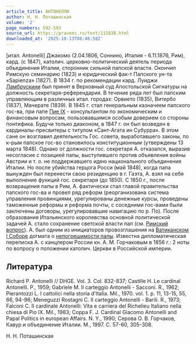 ```yaml
---
article_title: АНТОНЕЛЛИ
author: Н. Н. Поташинская
volume: '2'
page_numbers: 592-593
source_url: https://pravenc.ru/text/115838.html
downloaded_at: '2025-10-13T08:46:58Z'
---
```


[итал. Antonelli] Джакомо (2.04.1806, Соннино, Италия - 6.11.1876, Рим), кард. (с 1847), католич. церковно-политический деятель периода объединения Италии, сторонник сильной папской власти. Окончил Римскую семинарию (1823) и юридический фак-т Папского ун-та «Sapienza» (1827). В 1834 г. по рекомендации кард. Луиджи [Ламбрускини](https://pravenc.ru/text/Ламбрускини.html) был принят в Верховный суд Апостольской Сигнатуры на должность секретаря-референдария. В течение ряда лет был папским управляющим в различных итал. городах: Орвието (1835), Витербо (1837), Мачерате (1839). В 1845 г. стал генеральным казначеем папского гос-ва, при папе [Пие IX](<https://pravenc.ru/text/Пий IX.html>) - консультантом по экономическим и финансовым вопросам, пользовавшимся особым доверием со стороны понтифика. Будучи только диаконом, в 1847 г. он был возведен в кардиналы-пресвитеры с титулом «Сант-Агата ин Субурра». В этом сане он возглавил деятельность Гос. совета, выработавшего законы, по к-рым папское гос-во становилось конституционным (утверждены 13 марта 1848). Однако от должности гос. секретаря А. отказался, выразив несогласие с позицией папы, выступившего против объявления войны Австрии и т. о. не поддержавшего идею национального объединения Италии. Но после убийства герцога Росси (май 1848), когда папа вынужден был перенести свою резиденцию в г. Гаэта, А. взял на себя выполнение функций гос. секретаря (до 1850). С 1850 г., после возвращения папы в Рим, А. фактически стал главой правительства папского гос-ва и провел ряд реформ (реорганизована система управления провинциями, урегулированы денежные курсы, проведены таможенные реформы и реформа почты, с соседними гос-вами были заключены договоры, урегулировавшие навигацию по р. По). После образования Итальянского королевства основной политической задачей А. стало сохранение светской власти пап (см. [Римский вопрос](<https://pravenc.ru/text/Римский вопрос.html>)). А. был одним из инициаторов провозглашения на [Ватиканском I Соборе](<https://pravenc.ru/text/Ватиканский I Собор.html>) догмата о [непогрешимости папы](<https://pravenc.ru/text/непогрешимости папы.html>). Известна дипломатическая переписка А. с канцлером России кн. А. М. Горчаковым в 1856 г.: 2 ноты по вопросу о положении католич. Церкви в Российской империи.

## Литература

Richard P. Antonelli // DHGE. Vol. 3. Col. 832-837; Castille H. Le cardinal Antonelli. P., 1959; Gabriele M. Il carteggio Antonelli - Sacconi. R., 1962; Pierantozzi L. I cattolici nella storia d'ltalia. Mil., 1970. vol. 1. p. 11, 13-15, 55, 66, 94-96; Meneguzzi Rostagni C. II carteggio Antonelli - Barili. R., 1973; Falconi С. II cardinale Antonelli: Vita e carriera del Richelieu Italiano nella chiesa di Pio IX. Mil., 1983; Coppa F. J. Cardinal Giacomo Antonelli and Papal Politics in european Affairs. N. Y., 1990; Серова О. В. Горчаков, Кавур и объединение Италии. М., 1997. C. 57-60, 305-308.

Н. Н. Поташинская
